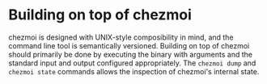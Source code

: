 # Building on top of chezmoi

chezmoi is designed with UNIX-style composibility in mind, and the command line
tool is semantically versioned. Building on top of chezmoi should primarily be
done by executing the binary with arguments and the standard input and output
configured appropriately. The `chezmoi dump` and `chezmoi state` commands
allows the inspection of chezmoi's internal state.
